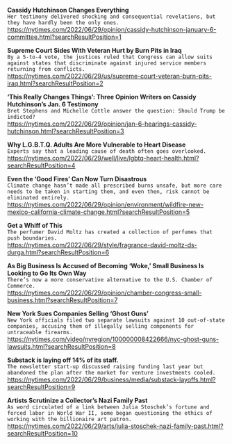 **Cassidy Hutchinson Changes Everything**\
`Her testimony delivered shocking and consequential revelations, but they have hardly been the only ones. `\
https://nytimes.com/2022/06/29/opinion/cassidy-hutchinson-january-6-committee.html?searchResultPosition=1

**Supreme Court Sides With Veteran Hurt by Burn Pits in Iraq**\
`By a 5-to-4 vote, the justices ruled that Congress can allow suits against states that discriminate against injured service members returning from conflicts.`\
https://nytimes.com/2022/06/29/us/supreme-court-veteran-burn-pits-iraq.html?searchResultPosition=2

**‘This Really Changes Things’: Three Opinion Writers on Cassidy Hutchinson’s Jan. 6 Testimony**\
`Bret Stephens and Michelle Cottle answer the question: Should Trump be indicted?`\
https://nytimes.com/2022/06/29/opinion/jan-6-hearings-cassidy-hutchinson.html?searchResultPosition=3

**Why L.G.B.T.Q. Adults Are More Vulnerable to Heart Disease**\
`Experts say that a leading cause of death often goes overlooked.`\
https://nytimes.com/2022/06/29/well/live/lgbtq-heart-health.html?searchResultPosition=4

**Even the ‘Good Fires’ Can Now Turn Disastrous**\
`Climate change hasn’t made all prescribed burns unsafe, but more care needs to be taken in starting them, and even then, risk cannot be eliminated entirely. `\
https://nytimes.com/2022/06/29/opinion/environment/wildfire-new-mexico-california-climate-change.html?searchResultPosition=5

**Get a Whiff of This**\
`The perfumer David Moltz has created a collection of perfumes that push boundaries.`\
https://nytimes.com/2022/06/29/style/fragrance-david-moltz-ds-durga.html?searchResultPosition=6

**As Big Business Is Accused of Becoming ‘Woke,’ Small Business Is Looking to Go Its Own Way**\
`There’s now a more conservative alternative to the U.S. Chamber of Commerce.`\
https://nytimes.com/2022/06/29/opinion/chamber-congress-small-business.html?searchResultPosition=7

**New York Sues Companies Selling ‘Ghost Guns’**\
`New York officials filed two separate lawsuits against 10 out-of-state companies, accusing them of illegally selling components for untraceable firearms.`\
https://nytimes.com/video/nyregion/100000008422666/nyc-ghost-guns-lawsuits.html?searchResultPosition=8

**Substack is laying off 14% of its staff.**\
`The newsletter start-up discussed raising funding last year but abandoned the plan after the market for venture investments cooled.`\
https://nytimes.com/2022/06/29/business/media/substack-layoffs.html?searchResultPosition=9

**Artists Scrutinize a Collector’s Nazi Family Past**\
`As word circulated of a link between Julia Stoschek’s fortune and forced labor in World War II, some began questioning the ethics of working with the billionaire art patron.`\
https://nytimes.com/2022/06/29/arts/julia-stoschek-nazi-family-past.html?searchResultPosition=10

